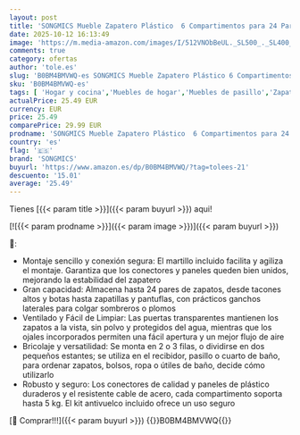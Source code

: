 ```yaml
---
layout: post
title: 'SONGMICS Mueble Zapatero Plástico  6 Compartimentos para 24 Pares de Zapatos  con Puertas  Estructura de Acero y Estantes de Plástico  Armario para Dormitorio  Negro Tinta y Transparente LPC033B01'
date: 2025-10-12 16:13:49
image: 'https://m.media-amazon.com/images/I/512VNObBeUL._SL500_._SL400_.jpg'
comments: true
category: ofertas
author: 'tole.es'
slug: 'B0BM4BMVWQ-es SONGMICS Mueble Zapatero Plástico 6 Compartimentos para 24...'
sku: 'B0BM4BMVWQ-es'
tags: [ 'Hogar y cocina','Muebles de hogar','Muebles de pasillo','Zapateros','Zapateros de pasillo','songmics','zapatos','🇪🇸', ]
actualPrice: 25.49 EUR
currency: EUR
price: 25.49
comparePrice: 29.99 EUR
prodname: 'SONGMICS Mueble Zapatero Plástico  6 Compartimentos para 24 Pares de Zapatos  con Puertas  Estructura de Acero y Estantes de Plástico  Armario para Dormitorio  Negro Tinta y Transparente LPC033B01'
country: 'es'
flag: '🇪🇸'
brand: 'SONGMICS'
buyurl: 'https://www.amazon.es/dp/B0BM4BMVWQ/?tag=tolees-21'
descuento: '15.01'
average: '25.49'
---
```


Tienes [{{< param title >}}]({{< param buyurl >}}) aqui!

[![{{< param prodname >}}]({{< param image >}})]({{< param buyurl >}})

🔎:

- Montaje sencillo y conexión segura: El martillo incluido facilita y agiliza el montaje. Garantiza que los conectores y paneles queden bien unidos, mejorando la estabilidad del zapatero
- Gran capacidad: Almacena hasta 24 pares de zapatos, desde tacones altos y botas hasta zapatillas y pantuflas, con prácticos ganchos laterales para colgar sombreros o plomos
- Ventilado y Fácil de Limpiar: Las puertas transparentes mantienen los zapatos a la vista, sin polvo y protegidos del agua, mientras que los ojales incorporados permiten una fácil apertura y un mejor flujo de aire
- Bricolaje y versatilidad: Se monta en 2 o 3 filas, o dividirse en dos pequeños estantes; se utiliza en el recibidor, pasillo o cuarto de baño, para ordenar zapatos, bolsos, ropa o útiles de baño, decide cómo utilizarlo
- Robusto y seguro: Los conectores de calidad y paneles de plástico duraderos y el resistente cable de acero, cada compartimento soporta hasta 5 kg. El kit antivuelco incluido ofrece un uso seguro

[🛒 Comprar!!!]({{< param buyurl >}})
{{<world>}}B0BM4BMVWQ{{</world>}}
